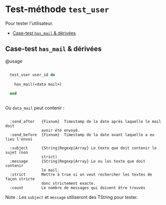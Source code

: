 # Test-méthode `test_user`

Pour tester l'utilisateur.

* [Case-test `has_mail` & dérivées](#casemethodehasmailetderivees)


<a name='casemethodehasmailetderivees'></a>

## Case-test `has_mail` & dérivées

@usage

~~~ruby

  test_user user_id do
    
    has_mail(<data mail>)
    
  end
  
~~~

Où `data_mail` peut contenir&nbsp;:

~~~

  :send_after   {Fixnum}  Timestamp de la date après laquelle le mail doit
                avoir été envoyé.
  :send_before  {Fixnum}  Timestamp de la date avant laquelle a eu lieu l'envoi
  
  :subject      {String|Regexp|Array} Le texte que doit contenir le sujet (non
                strict)
  :message      {String|Regexp|Array} Le ou les texte que doit contenir 
                le mail.
  :strict       Mettre à true si on veut rechercher les textes de façon stricte
                donc strictement exacte.
  :count        Le nombre de messages qui doivent être trouvés

~~~

Note : Les `subject` et `message` utiliseront des TString pour tester.